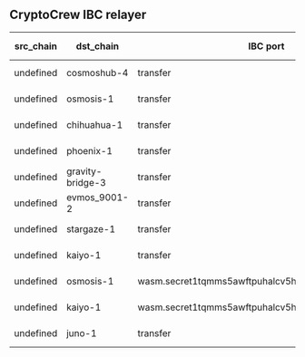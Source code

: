 ## CryptoCrew IBC relayer

| src_chain | dst_chain | IBC port | IBC channel |
| --------------- | --------------- | ------------ | -------------- |
| undefined | cosmoshub-4 | transfer | channel-0 |
| undefined | osmosis-1 | transfer | channel-1 |
| undefined | chihuahua-1 | transfer | channel-11 |
| undefined | phoenix-1 | transfer | channel-16 |
| undefined | gravity-bridge-3 | transfer | channel-17 |
| undefined | evmos_9001-2 | transfer | channel-18 |
| undefined | stargaze-1 | transfer | channel-19 |
| undefined | kaiyo-1 | transfer | channel-22 |
| undefined | osmosis-1 | wasm.secret1tqmms5awftpuhalcv5h5mg76fa0tkdz4jv9ex4 | channel-44 |
| undefined | kaiyo-1 | wasm.secret1tqmms5awftpuhalcv5h5mg76fa0tkdz4jv9ex4 | channel-46 |
| undefined | juno-1 | transfer | channel-8 |